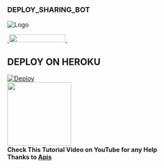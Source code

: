 ### DEPLOY_SHARING_BOT

![Logo](https://telegra.ph/file/042854f629a0963d7007e.jpg)

<a href="https://t.me/botsesad">
    &nbsp;<img src="https://img.shields.io/badge/bot%20%F0%9D%95%8F%20sesad-Channel-blue?style=flat-square&logo=telegram" width="130" height="18">&nbsp;
  </a>


## DEPLOY ON HEROKU
[![Deploy](https://www.herokucdn.com/deploy/button.svg)](https://heroku.com/deploy?template=https://github.com/skypiss/vegeta-sharing)</br>
<a href="https://youtu.be/LCrkRTMkmzE">
  <img
src="https://img.shields.io/badge/How%20to-Deploy-red?logo=youtube" width="147">
</a><br>
**Check This Tutorial Video on YouTube for any Help**<br>
**Thanks to [Apis](https://t.me/Apisesad2)**